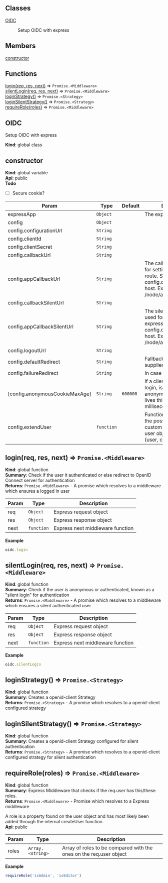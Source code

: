 ## Classes

<dl>
<dt><a href="#OIDC">OIDC</a></dt>
<dd><p>Setup OIDC with express</p>
</dd>
</dl>

## Members

<dl>
<dt><a href="#constructor">constructor</a></dt>
<dd></dd>
</dl>

## Functions

<dl>
<dt><a href="#login">login(req, res, next)</a> ⇒ <code>Promise.&lt;Middleware&gt;</code></dt>
<dd></dd>
<dt><a href="#silentLogin">silentLogin(req, res, next)</a> ⇒ <code>Promise.&lt;Middleware&gt;</code></dt>
<dd></dd>
<dt><a href="#loginStrategy">loginStrategy()</a> ⇒ <code>Promise.&lt;Strategy&gt;</code></dt>
<dd></dd>
<dt><a href="#loginSilentStrategy">loginSilentStrategy()</a> ⇒ <code>Promise.&lt;Strategy&gt;</code></dt>
<dd></dd>
<dt><a href="#requireRole">requireRole(roles)</a> ⇒ <code>Promise.&lt;Middleware&gt;</code></dt>
<dd></dd>
</dl>

<a name="OIDC"></a>

## OIDC
Setup OIDC with express

**Kind**: global class  
<a name="constructor"></a>

## constructor
**Kind**: global variable  
**Api**: public  
**Todo**

- [ ] Secure cookie?


| Param | Type | Default | Description |
| --- | --- | --- | --- |
| expressApp | <code>Object</code> |  | The express app instance |
| config | <code>Object</code> |  |  |
| config.configurationUrl | <code>String</code> |  |  |
| config.clientId | <code>String</code> |  |  |
| config.clientSecret | <code>String</code> |  |  |
| config.callbackUrl | <code>String</code> |  |  |
| config.appCallbackUrl | <code>String</code> |  | The callback URL used for setting up the express route. Same as config.callbackUrl without host. Example: /node/auth/callback |
| config.callbackSilentUrl | <code>String</code> |  |  |
| config.appCallbackSilentUrl | <code>String</code> |  | The silent callback URL used for setting up the express route. Same as config.callbackUrl without host. Example: /node/auth/silent/callback |
| config.logoutUrl | <code>String</code> |  |  |
| config.defaultRedirect | <code>String</code> |  | Fallback if no next url is supplied to login |
| config.failureRedirect | <code>String</code> |  | In case of error |
| [config.anonymousCookieMaxAge] | <code>String</code> | <code>600000</code> | If a client, on a silent login, is considered anonymous, this cookie lives this long (in milliseconds). |
| config.extendUser | <code>function</code> |  | Function which gives you the possibility to add custom properties to the user object. Example: (user, claims) => {} |

<a name="login"></a>

## login(req, res, next) ⇒ <code>Promise.&lt;Middleware&gt;</code>
**Kind**: global function  
**Summary**: Check if the user it authenticated or else redirect to OpenID Connect server
for authentication  
**Returns**: <code>Promise.&lt;Middleware&gt;</code> - A promise which resolves to a middleware which ensures a logged in user  

| Param | Type | Description |
| --- | --- | --- |
| req | <code>Object</code> | Express request object |
| res | <code>Object</code> | Express response object |
| next | <code>function</code> | Express next middleware function |

**Example**  
```js
oidc.login
```
<a name="silentLogin"></a>

## silentLogin(req, res, next) ⇒ <code>Promise.&lt;Middleware&gt;</code>
**Kind**: global function  
**Summary**: Check if the user is anonymous or authenticated, known as a "silent login"
for authentication  
**Returns**: <code>Promise.&lt;Middleware&gt;</code> - A promise which resolves to a middleware which ensures a silent authenticated user  

| Param | Type | Description |
| --- | --- | --- |
| req | <code>Object</code> | Express request object |
| res | <code>Object</code> | Express response object |
| next | <code>function</code> | Express next middleware function |

**Example**  
```js
oidc.silentLogin
```
<a name="loginStrategy"></a>

## loginStrategy() ⇒ <code>Promise.&lt;Strategy&gt;</code>
**Kind**: global function  
**Summary**: Creates a openid-client Strategy  
**Returns**: <code>Promise.&lt;Strategy&gt;</code> - A promise which resolves to a openid-client configured strategy  
<a name="loginSilentStrategy"></a>

## loginSilentStrategy() ⇒ <code>Promise.&lt;Strategy&gt;</code>
**Kind**: global function  
**Summary**: Creates a openid-client Strategy configured for silent authentication  
**Returns**: <code>Promise.&lt;Strategy&gt;</code> - A promise which resolves to a openid-client configured strategy for silent authentication  
<a name="requireRole"></a>

## requireRole(roles) ⇒ <code>Promise.&lt;Middleware&gt;</code>
**Kind**: global function  
**Summary**: Express Middleware that checks if the req.user has this/these roles.  
**Returns**: <code>Promise.&lt;Middleware&gt;</code> - Promise which resolves to a Express middleware

A role is a property found on the user object and has most
likely been added through the internal createUser function.  
**Api**: public  

| Param | Type | Description |
| --- | --- | --- |
| roles | <code>Array.&lt;string&gt;</code> | Array of roles to be compared with the ones on the req.user object |

**Example**  
```js
requireRole('isAdmin', 'isEditor')
```
